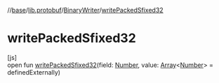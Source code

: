 //[base](../../../index.md)/[lib.protobuf](../index.md)/[BinaryWriter](index.md)/[writePackedSfixed32](write-packed-sfixed32.md)

# writePackedSfixed32

[js]\
open fun [writePackedSfixed32](write-packed-sfixed32.md)(field: [Number](https://kotlinlang.org/api/latest/jvm/stdlib/kotlin/-number/index.html), value: [Array](https://kotlinlang.org/api/latest/jvm/stdlib/kotlin/-array/index.html)&lt;[Number](https://kotlinlang.org/api/latest/jvm/stdlib/kotlin/-number/index.html)&gt; = definedExternally)
